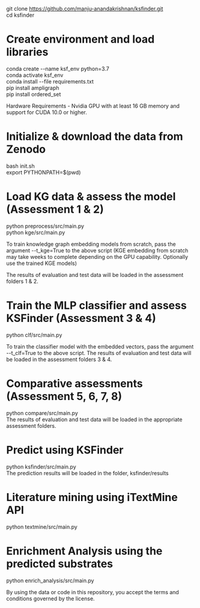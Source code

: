 git clone https://github.com/manju-anandakrishnan/ksfinder.git <br>
cd ksfinder <br>

# Create environment and load libraries
conda create --name ksf_env python=3.7 <br>
conda activate ksf_env <br>
conda install --file requirements.txt <br>
pip install ampligraph <br>
pip install ordered_set <br>

Hardware Requirements -  Nvidia GPU with at least 16 GB memory and support for CUDA 10.0 or higher.

# Initialize & download the data from Zenodo
bash init.sh <br>
export PYTHONPATH=$(pwd)

# Load KG data & assess the model (Assessment 1 & 2)
python preprocess/src/main.py <br>
python kge/src/main.py <br>

To train knowledge graph embedding models from scratch, pass the argument --t_kge=True to the above script (KGE embedding from scratch may take weeks to complete depending on the GPU capability. Optionally use the trained KGE models)

The results of evaluation and test data will be loaded in the assessment folders 1 & 2.

# Train the MLP classifier and assess KSFinder (Assessment 3 & 4)
python clf/src/main.py <br>

To train the classifier model with the embedded vectors, pass the argument --t_clf=True to the above script.
The results of evaluation and test data will be loaded in the assessment folders 3 & 4.

# Comparative assessments (Assessment 5, 6, 7, 8)
python compare/src/main.py <br>
The results of evaluation and test data will be loaded in the appropriate assessment folders.

# Predict using KSFinder
python ksfinder/src/main.py <br>
The prediction results will be loaded in the folder, ksfinder/results

# Literature mining using iTextMine API
python textmine/src/main.py <br>

# Enrichment Analysis using the predicted substrates
python enrich_analysis/src/main.py <br>

By using the data or code in this repository, you accept the terms and conditions governed by the license.
